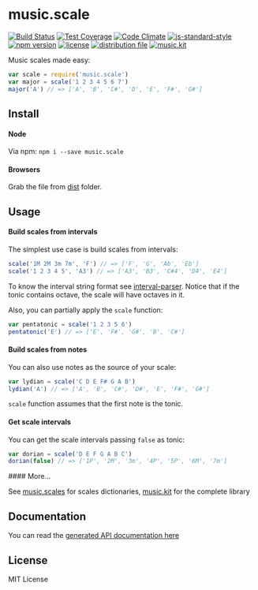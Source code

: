 # music.scale

[![Build Status](https://travis-ci.org/danigb/music.scale.svg?branch=master)](https://travis-ci.org/danigb/music.scale)
[![Test Coverage](https://codeclimate.com/github/danigb/music.scale/badges/coverage.svg)](https://codeclimate.com/github/danigb/music.scale/coverage)
[![Code Climate](https://codeclimate.com/github/danigb/music.scale/badges/gpa.svg)](https://codeclimate.com/github/danigb/music.scale)
[![js-standard-style](https://img.shields.io/badge/code%20style-standard-brightgreen.svg?style=flat)](https://github.com/feross/standard)
[![npm version](https://img.shields.io/npm/v/music.scale.svg)](https://www.npmjs.com/package/music.scale)
[![license](https://img.shields.io/npm/l/music.scale.svg)](https://www.npmjs.com/package/music.scale)
[![distribution file](https://img.shields.io/badge/dist-8.1kb-blue.svg)](https://github.com/danigb/music.scale/blob/master/dist/music.scale.min.js)
[![music.kit](https://img.shields.io/badge/music-kit-yellow.svg)](https://www.npmjs.com/package/music.kit)

Music scales made easy:

```js
var scale = require('music.scale')
var major = scale('1 2 3 4 5 6 7')
major('A') // => ['A', 'B', 'C#', 'D', 'E', 'F#', 'G#']
```

## Install

#### Node

Via npm: `npm i --save music.scale`

#### Browsers

Grab the file from [dist](https://raw.githubusercontent.com/danigb/music.scale/master/dist/music.scale.min.js) folder.

## Usage

#### Build scales from intervals

The simplest use case is build scales from intervals:

```js
scale('1M 2M 3m 7m', 'F') // => ['F', 'G', 'Ab', 'Eb']
scale('1 2 3 4 5', 'A3') // => ['A3', 'B3', 'C#4', 'D4', 'E4']
```

To know the interval string format see [interval-parser](https://github.com/danigb/interval-parser). Notice that if the tonic contains octave, the scale will have octaves in it.

Also, you can partially apply the `scale` function:

```js
var pentatonic = scale('1 2 3 5 6')
pentatonic('E') // => ['E', 'F#', 'G#', 'B', 'C#']
```

#### Build scales from notes

You can also use notes as the source of your scale:

```js
var lydian = scale('C D E F# G A B')
lydian('A') // => ['A', 'B', 'C#', 'D#', 'E', 'F#', 'G#']
```

`scale` function assumes that the first note is the tonic.

#### Get scale intervals

You can get the scale intervals passing `false` as tonic:

```js
var dorian = scale('D E F G A B C')
dorian(false) // => ['1P', '2M', '3m', '4P', '5P', '6M', '7m']
```

#### More...

See [music.scales](https://github.com/danigb/music.scales) for scales dictionaries,
[music.kit](https://github.com/danigb/music.kit) for the complete library

## Documentation

You can read the [generated API documentation here](https://github.com/danigb/music.scale/blob/master/API.md)

## License

MIT License
